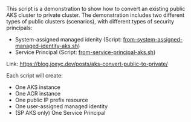 This script is a demonstration to show how to convert an existing public AKS cluster to private cluster. The demonstration includes two different types of public clusters (scenarios), with different types of security principals:
- System-assigned managed idenity (Script: [from-system-assigned-managed-identity-aks.sh](./from-system-assigned-managed-identity-aks.sh))
- Service Principal (Script: [from-service-principal-aks.sh](./from-service-principal-aks.sh))

Link: https://blog.joeyc.dev/posts/aks-convert-public-to-private/

Each script will create:
- One AKS instance
- One ACR instance
- One public IP prefix resource
- One user-assigned managed identity
- (SP AKS only) One Service Principal